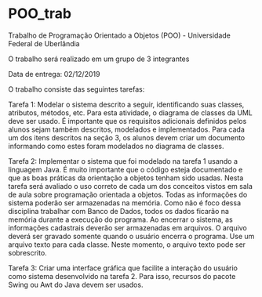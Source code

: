 # POO_trab
Trabalho de Programação Orientado a Objetos (POO) - Universidade Federal de Uberlândia

O trabalho será realizado em um grupo de 3 integrantes

Data de entrega: 02/12/2019

O trabalho consiste das seguintes tarefas:

Tarefa 1: Modelar o sistema descrito a seguir, identificando suas classes, atributos,
métodos, etc. Para esta atividade, o diagrama de classes da UML deve ser usado. É
importante que os requisitos adicionais definidos pelos alunos sejam também
descritos, modelados e implementados. Para cada um dos itens descritos na seção 3,
os alunos devem criar um documento informando como estes foram modelados no
diagrama de classes.

Tarefa 2: Implementar o sistema que foi modelado na tarefa 1 usando a linguagem
Java. É muito importante que o código esteja documentado e que as boas práticas da
orientação a objetos tenham sido usadas. Nesta tarefa será avaliado o uso correto de
cada um dos conceitos vistos em sala de aula sobre programação orientada a objetos.
Todas as informações do sistema poderão ser armazenadas na memória. Como não é
foco dessa disciplina trabalhar com Banco de Dados, todos os dados ficarão na
memória durante a execução do programa. Ao encerrar o sistema, as informações
cadastrais deverão ser armazenadas em arquivos. O arquivo deverá ser gravado
somente quando o usuário encerra o programa. Use um arquivo texto para cada classe.
Neste momento, o arquivo texto pode ser sobrescrito.

Tarefa 3: Criar uma interface gráfica que facilite a interação do usuário como sistema
desenvolvido na tarefa 2. Para isso, recursos do pacote Swing ou Awt do Java devem
ser usados.

